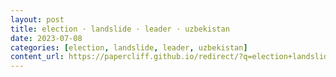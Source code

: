 ```yaml
---
layout: post
title: election · landslide · leader · uzbekistan
date: 2023-07-08
categories: [election, landslide, leader, uzbekistan]
content_url: https://papercliff.github.io/redirect/?q=election+landslide+leader+uzbekistan&tbs=cdr:1,cd_min:7/7/2023,cd_max:7/9/2023
---
```

